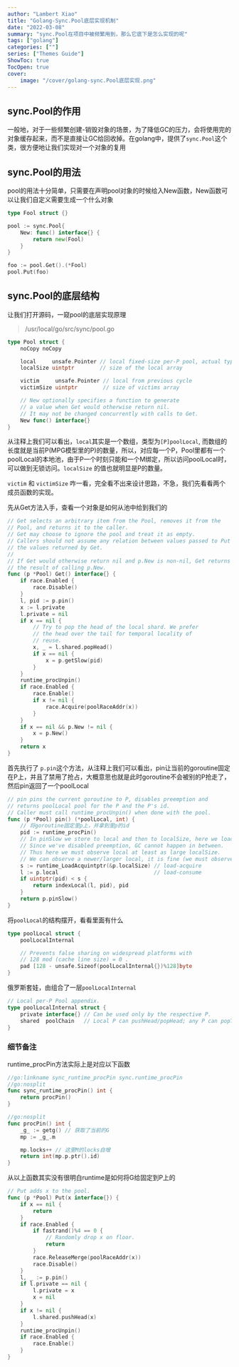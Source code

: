 ```yaml
---
author: "Lambert Xiao"
title: "Golang-Sync.Pool底层实现机制"
date: "2022-03-08"
summary: "sync.Pool在项目中被频繁用到，那么它底下是怎么实现的呢"
tags: ["golang"]
categories: [""]
series: ["Themes Guide"]
ShowToc: true
TocOpen: true
cover:
    image: "/cover/golang-sync.Pool底层实现.png"
---
```


## sync.Pool的作用

一般地，对于一些频繁创建-销毁对象的场景，为了降低GC的压力，会将使用完的对象缓存起来，而不是直接让GC给回收掉。在golang中，提供了`sync.Pool`这个类，很方便地让我们实现对一个对象的复用

## sync.Pool的用法

pool的用法十分简单，只需要在声明pool对象的时候给入New函数，New函数可以让我们自定义需要生成一个什么对象

```go
type Fool struct {}

pool := sync.Pool{
    New: func() interface{} {
        return new(Fool)
    }
}

foo := pool.Get().(*Fool)
pool.Put(foo)
```

## sync.Pool的底层结构

让我们打开源码，一窥pool的底层实现原理

> /usr/local/go/src/sync/pool.go

```go
type Pool struct {
	noCopy noCopy

	local     unsafe.Pointer // local fixed-size per-P pool, actual type is [P]poolLocal
	localSize uintptr        // size of the local array

	victim     unsafe.Pointer // local from previous cycle
	victimSize uintptr        // size of victims array

	// New optionally specifies a function to generate
	// a value when Get would otherwise return nil.
	// It may not be changed concurrently with calls to Get.
	New func() interface{}
}
```

从注释上我们可以看出，`local`其实是一个数组，类型为`[P]poolLocal`, 而数组的长度就是当前P(MPG模型里的P)的数量，所以，对应每一个P，Pool里都有一个poolLocal的本地池，由于P一个时刻只能和一个M绑定，所以访问poolLocal时，可以做到无锁访问。`localSize` 的值也就明显是P的数量。

`victim` 和 `victimSize` 咋一看，完全看不出来设计思路，不急，我们先看看两个成员函数的实现。

先从Get方法入手，查看一个对象是如何从池中给到我们的

```go
// Get selects an arbitrary item from the Pool, removes it from the
// Pool, and returns it to the caller.
// Get may choose to ignore the pool and treat it as empty.
// Callers should not assume any relation between values passed to Put and
// the values returned by Get.
//
// If Get would otherwise return nil and p.New is non-nil, Get returns
// the result of calling p.New.
func (p *Pool) Get() interface{} {
	if race.Enabled {
		race.Disable()
	}
	l, pid := p.pin()
	x := l.private
	l.private = nil
	if x == nil {
		// Try to pop the head of the local shard. We prefer
		// the head over the tail for temporal locality of
		// reuse.
		x, _ = l.shared.popHead()
		if x == nil {
			x = p.getSlow(pid)
		}
	}
	runtime_procUnpin()
	if race.Enabled {
		race.Enable()
		if x != nil {
			race.Acquire(poolRaceAddr(x))
		}
	}
	if x == nil && p.New != nil {
		x = p.New()
	}
	return x
}
```

首先执行了 `p.pin`这个方法，从注释上我们可以看出，pin让当前的goroutine固定在P上，并且了禁用了抢占，大概意思也就是此时goroutine不会被别的P抢走了，然后pin返回了一个poolLocal

```go
// pin pins the current goroutine to P, disables preemption and
// returns poolLocal pool for the P and the P's id.
// Caller must call runtime_procUnpin() when done with the pool.
func (p *Pool) pin() (*poolLocal, int) {
	// 将goroutine固定里p上，并拿到里p的id
	pid := runtime_procPin()
	// In pinSlow we store to local and then to localSize, here we load in opposite order.
	// Since we've disabled preemption, GC cannot happen in between.
	// Thus here we must observe local at least as large localSize.
	// We can observe a newer/larger local, it is fine (we must observe its zero-initialized-ness).
	s := runtime_LoadAcquintptr(&p.localSize) // load-acquire
	l := p.local                              // load-consume
	if uintptr(pid) < s {
		return indexLocal(l, pid), pid
	}
	return p.pinSlow()
}
```

将`poolLocal`的结构摆开，看看里面有什么

```go
type poolLocal struct {
	poolLocalInternal

	// Prevents false sharing on widespread platforms with
	// 128 mod (cache line size) = 0 .
	pad [128 - unsafe.Sizeof(poolLocalInternal{})%128]byte
}
```

俄罗斯套娃，由组合了一层`poolLocalInternal`

```go
// Local per-P Pool appendix.
type poolLocalInternal struct {
	private interface{} // Can be used only by the respective P.
	shared  poolChain   // Local P can pushHead/popHead; any P can popTail.
}
```

### 细节备注

runtime_procPin方法实际上是对应以下函数

```go
//go:linkname sync_runtime_procPin sync.runtime_procPin
//go:nosplit
func sync_runtime_procPin() int {
	return procPin()
}

//go:nosplit
func procPin() int {
	_g_ := getg() // 获取了当前的G
	mp := _g_.m

	mp.locks++ // 这里M的locks自增
	return int(mp.p.ptr().id)
}
```

从以上函数其实没有很明白runtime是如何将G给固定到P上的

```go
// Put adds x to the pool.
func (p *Pool) Put(x interface{}) {
	if x == nil {
		return
	}
	if race.Enabled {
		if fastrand()%4 == 0 {
			// Randomly drop x on floor.
			return
		}
		race.ReleaseMerge(poolRaceAddr(x))
		race.Disable()
	}
	l, _ := p.pin()
	if l.private == nil {
		l.private = x
		x = nil
	}
	if x != nil {
		l.shared.pushHead(x)
	}
	runtime_procUnpin()
	if race.Enabled {
		race.Enable()
	}
}
```
